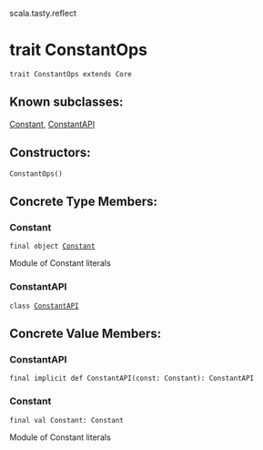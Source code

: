 scala.tasty.reflect
# trait ConstantOps

<pre><code class="language-scala" >trait ConstantOps extends Core</pre></code>
## Known subclasses:
<a href="./ConstantOps/Constant$.md">Constant</a>, <a href="./ConstantOps/ConstantAPI.md">ConstantAPI</a>
## Constructors:
<pre><code class="language-scala" >ConstantOps()</pre></code>

## Concrete Type Members:
### Constant
<pre><code class="language-scala" >final object <a href="./ConstantOps/Constant$.md">Constant</a></pre></code>
Module of Constant literals

### ConstantAPI
<pre><code class="language-scala" >class <a href="./ConstantOps/ConstantAPI.md">ConstantAPI</a></pre></code>
## Concrete Value Members:
### ConstantAPI
<pre><code class="language-scala" >final implicit def ConstantAPI(const: Constant): ConstantAPI</pre></code>

### Constant
<pre><code class="language-scala" >final val Constant: Constant</pre></code>
Module of Constant literals


